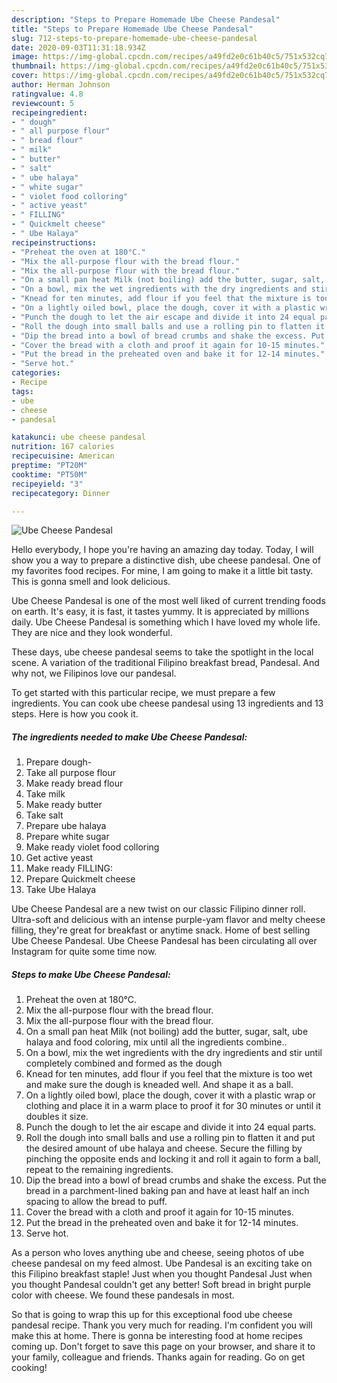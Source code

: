 ```yaml
---
description: "Steps to Prepare Homemade Ube Cheese Pandesal"
title: "Steps to Prepare Homemade Ube Cheese Pandesal"
slug: 712-steps-to-prepare-homemade-ube-cheese-pandesal
date: 2020-09-03T11:31:18.934Z
image: https://img-global.cpcdn.com/recipes/a49fd2e0c61b40c5/751x532cq70/ube-cheese-pandesal-recipe-main-photo.jpg
thumbnail: https://img-global.cpcdn.com/recipes/a49fd2e0c61b40c5/751x532cq70/ube-cheese-pandesal-recipe-main-photo.jpg
cover: https://img-global.cpcdn.com/recipes/a49fd2e0c61b40c5/751x532cq70/ube-cheese-pandesal-recipe-main-photo.jpg
author: Herman Johnson
ratingvalue: 4.8
reviewcount: 5
recipeingredient:
- " dough"
- " all purpose flour"
- " bread flour"
- " milk"
- " butter"
- " salt"
- " ube halaya"
- " white sugar"
- " violet food colloring"
- " active yeast"
- " FILLING"
- " Quickmelt cheese"
- " Ube Halaya"
recipeinstructions:
- "Preheat the oven at 180°C."
- "Mix the all-purpose flour with the bread flour."
- "Mix the all-purpose flour with the bread flour."
- "On a small pan heat Milk (not boiling) add the butter, sugar, salt, ube halaya and food coloring, mix until all the ingredients combine.."
- "On a bowl, mix the wet ingredients with the dry ingredients and stir until completely combined and formed as the dough"
- "Knead for ten minutes, add flour if you feel that the mixture is too wet and make sure the dough is kneaded well. And shape it as a ball."
- "On a lightly oiled bowl, place the dough, cover it with a plastic wrap or clothing and place it in a warm place to proof it for 30 minutes or until it doubles it size."
- "Punch the dough to let the air escape and divide it into 24 equal parts."
- "Roll the dough into small balls and use a rolling pin to flatten it and put the desired amount of ube halaya and cheese. Secure the filling by pinching the opposite ends and locking it and roll it again to form a ball, repeat to the remaining ingredients."
- "Dip the bread into a bowl of bread crumbs and shake the excess. Put the bread in a parchment-lined baking pan and have at least half an inch spacing to allow the bread to puff."
- "Cover the bread with a cloth and proof it again for 10-15 minutes."
- "Put the bread in the preheated oven and bake it for 12-14 minutes."
- "Serve hot."
categories:
- Recipe
tags:
- ube
- cheese
- pandesal

katakunci: ube cheese pandesal 
nutrition: 167 calories
recipecuisine: American
preptime: "PT20M"
cooktime: "PT50M"
recipeyield: "3"
recipecategory: Dinner

---
```



![Ube Cheese Pandesal](https://img-global.cpcdn.com/recipes/a49fd2e0c61b40c5/751x532cq70/ube-cheese-pandesal-recipe-main-photo.jpg)

Hello everybody, I hope you're having an amazing day today. Today, I will show you a way to prepare a distinctive dish, ube cheese pandesal. One of my favorites food recipes. For mine, I am going to make it a little bit tasty. This is gonna smell and look delicious.

Ube Cheese Pandesal is one of the most well liked of current trending foods on earth. It's easy, it is fast, it tastes yummy. It is appreciated by millions daily. Ube Cheese Pandesal is something which I have loved my whole life. They are nice and they look wonderful.

These days, ube cheese pandesal seems to take the spotlight in the local scene. A variation of the traditional Filipino breakfast bread, Pandesal. And why not, we Filipinos love our pandesal.


To get started with this particular recipe, we must prepare a few ingredients. You can cook ube cheese pandesal using 13 ingredients and 13 steps. Here is how you cook it.

<!--inarticleads1-->

##### The ingredients needed to make Ube Cheese Pandesal:

1. Prepare  dough-
1. Take  all purpose flour
1. Make ready  bread flour
1. Take  milk
1. Make ready  butter
1. Take  salt
1. Prepare  ube halaya
1. Prepare  white sugar
1. Make ready  violet food colloring
1. Get  active yeast
1. Make ready  FILLING:
1. Prepare  Quickmelt cheese
1. Take  Ube Halaya


Ube Cheese Pandesal are a new twist on our classic Filipino dinner roll. Ultra-soft and delicious with an intense purple-yam flavor and melty cheese filling, they&#39;re great for breakfast or anytime snack. Home of best selling Ube Cheese Pandesal. Ube Cheese Pandesal has been circulating all over Instagram for quite some time now. 

<!--inarticleads2-->

##### Steps to make Ube Cheese Pandesal:

1. Preheat the oven at 180°C.
1. Mix the all-purpose flour with the bread flour.
1. Mix the all-purpose flour with the bread flour.
1. On a small pan heat Milk (not boiling) add the butter, sugar, salt, ube halaya and food coloring, mix until all the ingredients combine..
1. On a bowl, mix the wet ingredients with the dry ingredients and stir until completely combined and formed as the dough
1. Knead for ten minutes, add flour if you feel that the mixture is too wet and make sure the dough is kneaded well. And shape it as a ball.
1. On a lightly oiled bowl, place the dough, cover it with a plastic wrap or clothing and place it in a warm place to proof it for 30 minutes or until it doubles it size.
1. Punch the dough to let the air escape and divide it into 24 equal parts.
1. Roll the dough into small balls and use a rolling pin to flatten it and put the desired amount of ube halaya and cheese. Secure the filling by pinching the opposite ends and locking it and roll it again to form a ball, repeat to the remaining ingredients.
1. Dip the bread into a bowl of bread crumbs and shake the excess. Put the bread in a parchment-lined baking pan and have at least half an inch spacing to allow the bread to puff.
1. Cover the bread with a cloth and proof it again for 10-15 minutes.
1. Put the bread in the preheated oven and bake it for 12-14 minutes.
1. Serve hot.


As a person who loves anything ube and cheese, seeing photos of ube cheese pandesal on my feed almost. Ube Pandesal is an exciting take on this Filipino breakfast staple! Just when you thought Pandesal Just when you thought Pandesal couldn&#39;t get any better! Soft bread in bright purple color with cheese. We found these pandesals in most. 

So that is going to wrap this up for this exceptional food ube cheese pandesal recipe. Thank you very much for reading. I'm confident you will make this at home. There is gonna be interesting food at home recipes coming up. Don't forget to save this page on your browser, and share it to your family, colleague and friends. Thanks again for reading. Go on get cooking!
